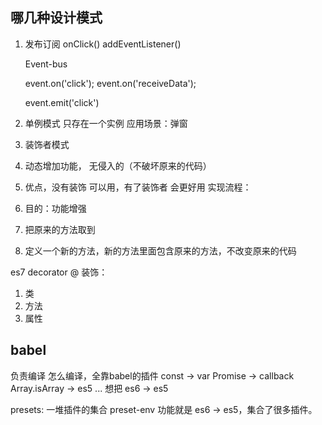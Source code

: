 ## 哪几种设计模式
1. 发布订阅
    onClick() 
    addEventListener()

    Event-bus
    <!-- 订阅 -->
    event.on('click');
    event.on('receiveData');
    <!-- 发布 -->
    event.emit('click')

2. 单例模式
    只存在一个实例
    应用场景：弹窗

3. 装饰者模式
  1. 动态增加功能， 无侵入的（不破坏原来的代码）
  2. 优点，没有装饰 可以用，有了装饰者 会更好用
  实现流程：
  1. 目的：功能增强
  2. 把原来的方法取到
  3. 定义一个新的方法，新的方法里面包含原来的方法，不改变原来的代码

  es7
  decorator  @
  装饰：
  1. 类
  2. 方法
  3. 属性


## babel
负责编译
怎么编译，全靠babel的插件
const -> var 
Promise -> callback
Array.isArray -> es5 ...
想把 es6 -> es5

presets: 一堆插件的集合
preset-env 功能就是 es6 -> es5，集合了很多插件。
    